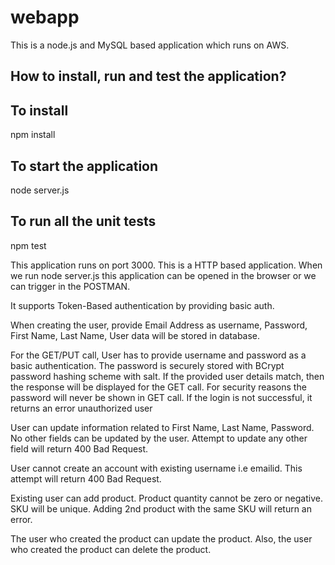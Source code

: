 # webapp

This is a node.js and MySQL based application which runs on AWS.

## How to install, run and test the application?
## To install
npm install

## To start the application
node server.js

## To run all the unit tests
npm test


This application runs on port 3000. This is a HTTP based application. When we run node server.js this application can be opened in the browser or we can trigger in the POSTMAN.

It supports Token-Based authentication by providing basic auth.

When creating the user, provide Email Address as username, Password, First Name, Last Name, User data will be stored in database.

For the GET/PUT call, User has to provide username and password as a basic authentication. The password is securely stored with BCrypt password hashing scheme with salt. If the provided user details match, then the response will be displayed for the GET call. For security reasons the password will never be shown in GET call. If the login is not successful, it returns an error unauthorized user

User can update information related to First Name, Last Name, Password. No other fields can be updated by the user. Attempt to update any other field will return 400 Bad Request.

User cannot create an account with existing username i.e emailid. This attempt will return 400 Bad Request.

Existing user can add product. Product quantity cannot be zero or negative. SKU will be unique. Adding 2nd product with the same SKU will return an error.

The user who created the product can update the product. Also, the user who created the product can delete the product.

